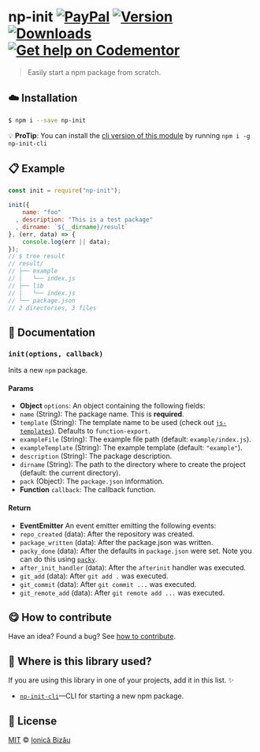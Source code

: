 
# np-init [![PayPal](https://img.shields.io/badge/%24-paypal-f39c12.svg)][paypal-donations] [![Version](https://img.shields.io/npm/v/np-init.svg)](https://www.npmjs.com/package/np-init) [![Downloads](https://img.shields.io/npm/dt/np-init.svg)](https://www.npmjs.com/package/np-init) [![Get help on Codementor](https://cdn.codementor.io/badges/get_help_github.svg)](https://www.codementor.io/johnnyb?utm_source=github&utm_medium=button&utm_term=johnnyb&utm_campaign=github)

> Easily start a npm package from scratch.

## :cloud: Installation

```sh
$ npm i --save np-init
```


:bulb: **ProTip**: You can install the [cli version of this module](http://github.com/IonicaBizau/np-init-cli) by running `npm i -g np-init-cli`

## :clipboard: Example



```js
const init = require("np-init");

init({
    name: "foo"
  , description: "This is a test package"
  , dirname: `${__dirname}/result`
}, (err, data) => {
    console.log(err || data);
});
// $ tree result
// result/
// ├── example
// │   └── index.js
// ├── lib
// │   └── index.js
// └── package.json
// 2 directories, 3 files
```

## :memo: Documentation


### `init(options, callback)`
Inits a new `npm` package.

#### Params
- **Object** `options`: An object containing the following fields:
 - `name` (String): The package name. This is **required**.
 - `template` (String): The template name to be used (check out
   [`js-templates`](https://github.com/IonicaBizau/js-templates)). Defaults to `function-export`.
 - `exampleFile` (String): The example file path (default: `example/index.js`).
 - `exampleTemplate` (String): The example template (default: `"example"`).
 - `description` (String): The package description.
 - `dirname` (String): The path to the directory where to create the project (default: the current directory).
 - `pack` (Object): The `package.json` information.
- **Function** `callback`: The callback function.

#### Return
- **EventEmitter** An event emitter emitting the following events:
 - `repo_created` (data): After the repository was created.
 - `package_written` (data): After the package.json was written.
 - `packy_done` (data): After the defaults in `package.json` were set. Note you can do this using [`packy`](https://github.com/IonicaBizau/packy).
 - `after_init_handler` (data): After the `afterinit` handler was executed.
 - `git_add` (data): After `git add .` was executed.
 - `git_commit` (data): After `git commit ...` was executed.
 - `git_remote_add` (data): After `git remote add ...` was executed.



## :yum: How to contribute
Have an idea? Found a bug? See [how to contribute][contributing].

## :dizzy: Where is this library used?
If you are using this library in one of your projects, add it in this list. :sparkles:


 - [`np-init-cli`](https://github.com/IonicaBizau/np-init-cli#readme)—CLI for starting a new npm package.

## :scroll: License

[MIT][license] © [Ionică Bizău][website]

[paypal-donations]: https://www.paypal.com/cgi-bin/webscr?cmd=_s-xclick&hosted_button_id=RVXDDLKKLQRJW
[donate-now]: http://i.imgur.com/6cMbHOC.png

[license]: http://showalicense.com/?fullname=Ionic%C4%83%20Biz%C4%83u%20%3Cbizauionica%40gmail.com%3E%20(http%3A%2F%2Fionicabizau.net)&year=2016#license-mit
[website]: http://ionicabizau.net
[contributing]: /CONTRIBUTING.md
[docs]: /DOCUMENTATION.md
